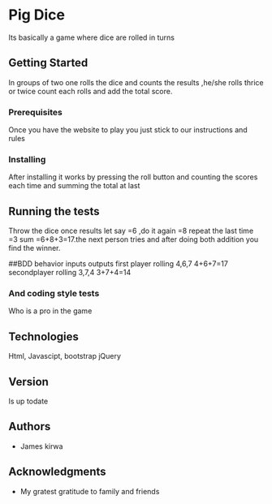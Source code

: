 # Pig Dice

Its basically a game where dice are rolled in turns

## Getting Started

In groups of two one rolls the dice and counts the results ,he/she rolls thrice or twice count each rolls
and add the total score.

### Prerequisites
Once you have the website to play you just stick to our instructions and rules

### Installing
After installing it works by pressing the roll button and counting the scores
each time and summing the total at last

## Running the tests

Throw the dice once results let say =6 ,do it again =8 repeat the last time =3
sum =6+8+3=17.the next person tries and after doing both addition you find the winner.

##BDD
 behavior                           inputs                 outputs
first player rolling             4,6,7                    4+6+7=17
secondplayer rolling             3,7,4                    3+7+4=14

### And coding style tests
Who is a pro in the game



## Technologies

 Html,
 Javascipt,
 bootstrap
 jQuery


## Version

Is up todate

## Authors

* James kirwa

## Acknowledgments

* My gratest gratitude to family and friends
